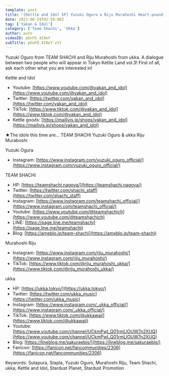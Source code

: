 ```yaml
---
template: post
title: '[Kettle and Idol SP] Yuzuki Oguro x Riju Murahoshi Heart-pounding☆Kirakira Talk Part 1'
date: 2023-06-24T02:59:00Z
tag: ['Yakan & Idol']
category: ['Team Shachi', 'Ukka']
author: auto 
videoID: pGnFO_4I8eY
subTitle: pGnFO_4I8eY.vtt
---
```

Yuzuki Oguro from TEAM SHACHI and Riju Murahoshi from ukka. A dialogue between two people who will appear in Tokyo Kettle Land vol.3! First of all, ask each other what you are interested in!

Kettle and Idol

- Youtube: [https://www.youtube.com/@yakan_and_idol](https://www.youtube.com/@yakan_and_idol)
- Twitter: [https://twitter.com/yakan_and_idol](https://twitter.com/yakan_and_idol)
- TikTok: [https://www.tiktok.com/@yakan_and_idol](https://www.tiktok.com/@yakan_and_idol)
- Kettle goods: [https://mailivis.jp/shops/yakan_and_idol](https://mailivis.jp/shops/yakan_and_idol)

★The idols this time are... TEAM SHACHI Yuzuki Oguro & ukka Riju Muraboshi

Yuzuki Ogura

- Instagram: [https://www.instagram.com/yuzuki_oguro_official/](https://www.instagram.com/yuzuki_oguro_official/)


TEAM SHACHI

- HP: [https://teamshachi.nagoya/](https://teamshachi.nagoya/)
- Twitter: [https://twitter.com/shachi_staff](https://twitter.com/shachi_staff)
- Instagram: [https://www.instagram.com/teamshachi_official/](https://www.instagram.com/teamshachi_official/)
- Youtube: [https://www.youtube.com/@teamshachich](https://www.youtube.com/@teamshachich)
- LINE: [https://page.line.me/teamshachi](https://page.line.me/teamshachi)
- Blog: [https://ameblo.jp/team-shachi](https://ameblo.jp/team-shachi)


Murahoshi Riju

- Instagram: [https://www.instagram.com/riju_murahoshi/](https://www.instagram.com/riju_murahoshi/)
- TikTok: [https://www.tiktok.com/@riju_murahoshi_ukka/](https://www.tiktok.com/@riju_murahoshi_ukka/)


ukka

- HP: [https://ukka.tokyo/](https://ukka.tokyo/)
- Twitter: [https://twitter.com/ukka_music](https://twitter.com/ukka_music)
- Instagram: [https://www.instagram.com/_ukka_official/](https://www.instagram.com/_ukka_official/)
- TikTok: [https://www.tiktok.com/@ukkawaii](https://www.tiktok.com/@ukkawaii)
- Youtube: [https://www.youtube.com/channel/UCkmPwI_Q01rmLIOUW7n2XUQ](https://www.youtube.com/channel/UCkmPwI_Q01rmLIOUW7n2XUQ)
- Blog: [https://lineblog.me/sakuraebis/](https://lineblog.me/sakuraebis/)
- Fanicon: [https://fanicon.net/fancommunities/2306](https://fanicon.net/fancommunities/2306)

Keywords: Sutapura, Stapla, Yuzuki Oguro, Murahoshi Riju, Team Shachi, ukka, Kettle and Idol, Stardust Planet, Stardust Promotion